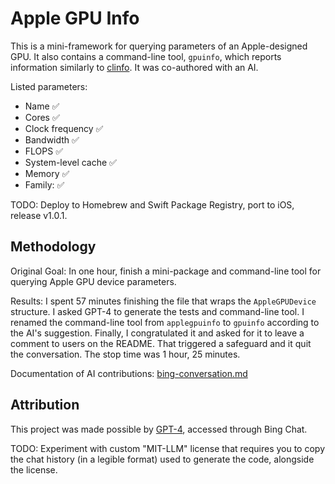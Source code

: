 # Apple GPU Info

This is a mini-framework for querying parameters of an Apple-designed GPU. It also contains a command-line tool, `gpuinfo`, which reports information similarly to [clinfo](https://github.com/Oblomov/clinfo). It was co-authored with an AI.

Listed parameters:
- Name ✅
- Cores ✅
- Clock frequency ✅
- Bandwidth ✅
- FLOPS ✅
- System-level cache ✅
- Memory ✅
- Family: ✅

TODO: Deploy to Homebrew and Swift Package Registry, port to iOS, release v1.0.1.

## Methodology

Original Goal: In one hour, finish a mini-package and command-line tool for querying Apple GPU device parameters.

Results: I spent 57 minutes finishing the file that wraps the `AppleGPUDevice` structure. I asked GPT-4 to generate the tests and command-line tool. I renamed the command-line tool from `applegpuinfo` to `gpuinfo` according to the AI's suggestion. Finally, I congratulated it and asked for it to leave a comment to users on the README. That triggered a safeguard and it quit the conversation. The stop time was 1 hour, 25 minutes.

Documentation of AI contributions: [bing-conversation.md](./Documentation/bing-conversation.md)

## Attribution

This project was made possible by [GPT-4](https://openai.com/research/gpt-4), accessed through Bing Chat.

TODO: Experiment with custom "MIT-LLM" license that requires you to copy the chat history (in a legible format) used to generate the code, alongside the license.
